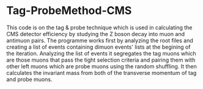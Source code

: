 # Tag-ProbeMethod-CMS
This code is on the tag & probe technique which is used in calculating the CMS detector efficiency by studying the Z boson decay into muon and antimuon pairs.
The programme works first by analyzing the root files and creating a list of events containing dimuon events' lists at the begining of the iteration.
Analyzing the list of events it segregates the tag muons which are those muons that pass the tight selection criteria and pairing them with other left muons which are probe muons using the random shuffling.
It then calculates the invariant mass from both of the transverse momentum of tag and probe muons. 
